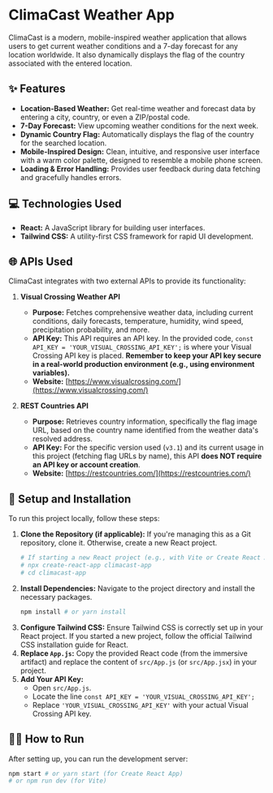 # ClimaCast Weather App

ClimaCast is a modern, mobile-inspired weather application that allows users to get current weather conditions and a 7-day forecast for any location worldwide. It also dynamically displays the flag of the country associated with the entered location.

## ✨ Features

* **Location-Based Weather:** Get real-time weather and forecast data by entering a city, country, or even a ZIP/postal code.
* **7-Day Forecast:** View upcoming weather conditions for the next week.
* **Dynamic Country Flag:** Automatically displays the flag of the country for the searched location.
* **Mobile-Inspired Design:** Clean, intuitive, and responsive user interface with a warm color palette, designed to resemble a mobile phone screen.
* **Loading & Error Handling:** Provides user feedback during data fetching and gracefully handles errors.

## 💻 Technologies Used

* **React:** A JavaScript library for building user interfaces.
* **Tailwind CSS:** A utility-first CSS framework for rapid UI development.

## 🌐 APIs Used

ClimaCast integrates with two external APIs to provide its functionality:

1.  **Visual Crossing Weather API**
    * **Purpose:** Fetches comprehensive weather data, including current conditions, daily forecasts, temperature, humidity, wind speed, precipitation probability, and more.
    * **API Key:** This API requires an API key. In the provided code, `const API_KEY = 'YOUR_VISUAL_CROSSING_API_KEY';` is where your Visual Crossing API key is placed. **Remember to keep your API key secure in a real-world production environment (e.g., using environment variables).**
    * **Website:** [https://www.visualcrossing.com/](https://www.visualcrossing.com/)

2.  **REST Countries API**
    * **Purpose:** Retrieves country information, specifically the flag image URL, based on the country name identified from the weather data's resolved address.
    * **API Key:** For the specific version used (`v3.1`) and its current usage in this project (fetching flag URLs by name), this API **does NOT require an API key or account creation**.
    * **Website:** [https://restcountries.com/](https://restcountries.com/)

## 🚀 Setup and Installation

To run this project locally, follow these steps:

1.  **Clone the Repository (if applicable):** If you're managing this as a Git repository, clone it. Otherwise, create a new React project.
    ```bash
    # If starting a new React project (e.g., with Vite or Create React App)
    # npx create-react-app climacast-app
    # cd climacast-app
    ```
2.  **Install Dependencies:** Navigate to the project directory and install the necessary packages.
    ```bash
    npm install # or yarn install
    ```
3.  **Configure Tailwind CSS:** Ensure Tailwind CSS is correctly set up in your React project. If you started a new project, follow the official Tailwind CSS installation guide for React.
4.  **Replace `App.js`:** Copy the provided React code (from the immersive artifact) and replace the content of `src/App.js` (or `src/App.jsx`) in your project.
5.  **Add Your API Key:**
    * Open `src/App.js`.
    * Locate the line `const API_KEY = 'YOUR_VISUAL_CROSSING_API_KEY';`
    * Replace `'YOUR_VISUAL_CROSSING_API_KEY'` with your actual Visual Crossing API key.

## 🏃‍♀️ How to Run

After setting up, you can run the development server:

```bash
npm start # or yarn start (for Create React App)
# or npm run dev (for Vite)
